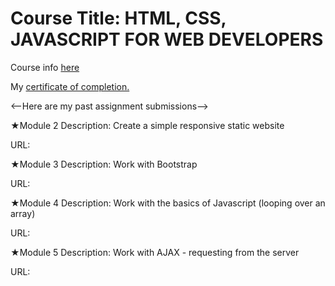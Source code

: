 # Course Title: HTML, CSS, JAVASCRIPT FOR WEB DEVELOPERS

Course info [here](https://www.coursera.org/learn/html-css-javascript-for-web-developers)

My [certificate of completion.](https://coursera.org/share/684975d1b0144fd9166e6892068df484) 

<--Here are my past assignment submissions-->

★Module 2 Description: Create a simple responsive static website

URL:

★Module 3 Description: Work with Bootstrap

URL:

★Module 4 Description: Work with the basics of Javascript (looping over an array)

URL:

★Module 5 Description: Work with AJAX - requesting from the server

URL:
